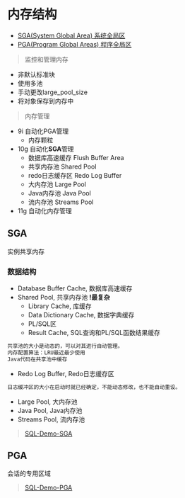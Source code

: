 # 内存结构

- [SGA(System Global Area) 系统全局区](#sga)
- [PGA(Program Global Areas) 程序全局区](#pga)

> 监控和管理内存

- ⾮默认标准块
- 使⽤多池
- ⼿动更改large_pool_size
- 将对象保存到内存中

> 内存管理

- 9i 自动化PGA管理
  - 内存颗粒
- 10g 自动化**SGA**管理
  - 数据库高速缓存 Flush Buffer Area
  - 共享内存池 Shared Pool
  - redo日志缓存区 Redo Log Buffer
  - 大内存池 Large Pool
  - Java内存池 Java Pool
  - 流内存池 Streams Pool
- 11g 自动化内存管理

## SGA

实例共享内存

### 数据结构

- Database Buffer Cache, 数据库高速缓存
- Shared Pool, 共享内存池 **!最复杂**
  - Library Cache, 库缓存
  - Data Dictionary Cache, 数据字典缓存
  - PL/SQL区
  - Result Cache, SQL查询和PL/SQL函数结果缓存
```html
共享池的大小是动态的，可以对其进行自动管理。
内存配置算法：LRU最近最少使用
Java代码在共享池中缓存
```
- Redo Log Buffer, Redo日志缓存区
```html
日志缓冲区的大小在启动时就已经确定，不能动态修改，也不能自动重设。
```
- Large Pool, 大内存池
- Java Pool, Java内存池
- Streams Pool, 流内存池

> [SQL-Demo-SGA](../../sql_demo/mgmt/mem_sga.sql)

## PGA


会话的专用区域


> [SQL-Demo-PGA](../../sql_demo/mgmt/mem_pga.sql)



